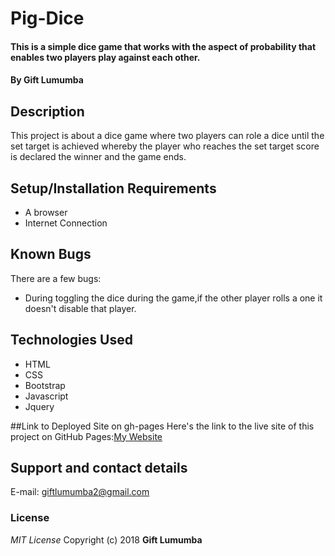 # Pig-Dice
#### This is a simple dice game that works with the aspect of probability that enables two players play against each other.

#### By **Gift Lumumba**

## Description

This project is about a dice game where two players can role a dice until the set target is achieved whereby the player who reaches the set target score is declared the winner and the game ends.

## Setup/Installation Requirements
* A browser
* Internet Connection

## Known Bugs
There are a few bugs:
* During toggling the dice during the game,if the other player rolls a one it doesn't disable that player.
## Technologies Used
* HTML
* CSS
* Bootstrap
* Javascript
* Jquery

##Link to Deployed Site on gh-pages
Here's the link to the live site of this project on GitHub Pages:[My Website](https://gift-lumumba.github.io/Pig-Dice/)

## Support and contact details
E-mail: giftlumumba2@gmail.com
### License
*MIT License*
Copyright (c) 2018 **Gift Lumumba**